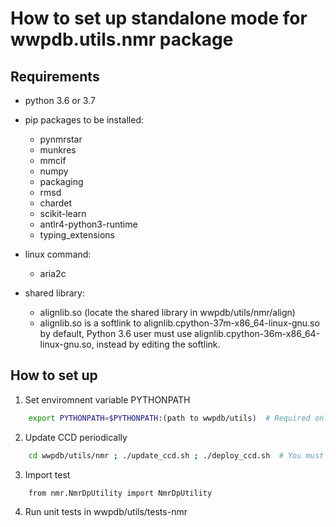 # How to set up standalone mode for wwpdb.utils.nmr package

## Requirements
- python 3.6 or 3.7

- pip packages to be installed:
	- pynmrstar
	- munkres
	- mmcif
	- numpy
	- packaging
	- rmsd
	- chardet
	- scikit-learn
	- antlr4-python3-runtime
	- typing_extensions

- linux command:
	- aria2c

- shared library:
	- alignlib.so (locate the shared library in wwpdb/utils/nmr/align)
	- alignlib.so is a softlink to alignlib.cpython-37m-x86_64-linux-gnu.so by default, Python 3.6 user must use alignlib.cpython-36m-x86_64-linux-gnu.so, instead by editing the softlink.

## How to set up
1. Set enviromnent variable PYTHONPATH 
```bash
    export PYTHONPATH=$PYTHONPATH:(path to wwpdb/utils)  # Required only the first time.
```

2. Update CCD periodically
```bash
    cd wwpdb/utils/nmr ; ./update_ccd.sh ; ./deploy_ccd.sh  # You must run this command every Wednesday UTC+00:00.
```

3. Import test
```pathon
    from nmr.NmrDpUtility import NmrDpUtility
```

4. Run unit tests in wwpdb/utils/tests-nmr
